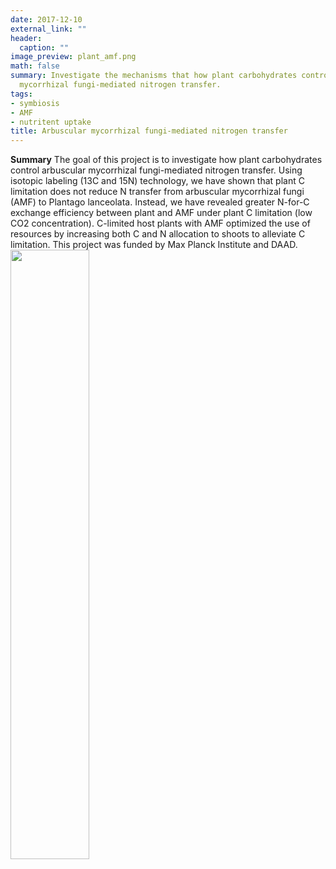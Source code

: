 ```yaml
---
date: 2017-12-10
external_link: ""
header:
  caption: ""
image_preview: plant_amf.png
math: false
summary: Investigate the mechanisms that how plant carbohydrates control arbuscular
  mycorrhizal fungi-mediated nitrogen transfer.
tags:
- symbiosis
- AMF
- nutritent uptake
title: Arbuscular mycorrhizal fungi-mediated nitrogen transfer
---
```


**Summary**
The goal of this project is to investigate how plant carbohydrates control arbuscular mycorrhizal fungi-mediated nitrogen transfer. Using isotopic labeling (13C and 15N) technology, we have shown that plant C limitation does not reduce N transfer from arbuscular mycorrhizal fungi (AMF) to Plantago lanceolata. Instead, we have revealed greater N-for-C exchange efficiency between plant and AMF under plant C limitation (low CO2 concentration). C-limited host plants with AMF optimized the use of resources by increasing both C and N allocation to shoots to alleviate C limitation. This project was funded by Max Planck Institute and DAAD.
<img src="/project/plant_AMF_files/plant_amf_results.png" alt="" width="50%"/>